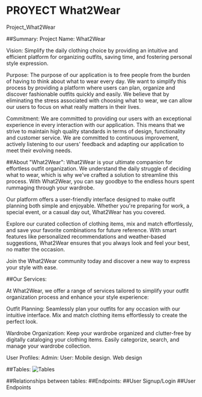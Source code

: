 # PROYECT What2Wear

Project_What2Wear

##Summary:
Project Name: What2Wear

Vision: Simplify the daily clothing choice by providing an intuitive and efficient platform for organizing outfits, saving time, and fostering personal style expression.

Purpose: The purpose of our application is to free people from the burden of having to think about what to wear every day. We want to simplify this process by providing a platform where users can plan, organize and discover fashionable outfits quickly and easily. We believe that by eliminating the stress associated with choosing what to wear, we can allow our users to focus on what really matters in their lives.

Commitment: We are committed to providing our users with an exceptional experience in every interaction with our application. This means that we strive to maintain high quality standards in terms of design, functionality and customer service. We are committed to continuous improvement, actively listening to our users' feedback and adapting our application to meet their evolving needs. 

##About "What2Wear":
What2Wear is your ultimate companion for effortless outfit organization. We understand the daily struggle of deciding what to wear, which is why we've crafted a solution to streamline this process. With What2Wear, you can say goodbye to the endless hours spent rummaging through your wardrobe.

Our platform offers a user-friendly interface designed to make outfit planning both simple and enjoyable. Whether you're preparing for work, a special event, or a casual day out, What2Wear has you covered.

Explore our curated collection of clothing items, mix and match effortlessly, and save your favorite combinations for future reference. With smart features like personalized recommendations and weather-based suggestions, What2Wear ensures that you always look and feel your best, no matter the occasion.

Join the What2Wear community today and discover a new way to express your style with ease.


##Our Services:

At What2Wear, we offer a range of services tailored to simplify your outfit organization process and enhance your style experience:

Outfit Planning: Seamlessly plan your outfits for any occasion with our intuitive interface. Mix and match clothing items effortlessly to create the perfect look.

Wardrobe Organization: Keep your wardrobe organized and clutter-free by digitally cataloging your clothing items. Easily categorize, search, and manage your wardrobe collection.

User Profiles:
Admin:
User:
Mobile design.
Web design

##Tables:
![Tables](https://github.com/CristianMart1nez/What2Wear/assets/162847236/29936002-de5a-4a6d-bb41-9a240afcb5bd)


##Relationships between tables:
##Endpoints:
##User Signup/Login
##User Endpoints
